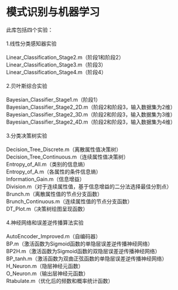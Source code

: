 # 模式识别与机器学习
此库包括四个实验：<br/>
<br/>
1.线性分类感知器实验<br/>
<br/>
Linear_Classification_Stage2.m（阶段1和阶段2）<br/>
Linear_Classification_Stage3.m（阶段3）<br/>
Linear_Classification_Stage4.m（阶段4）<br/>
<br/>
2.贝叶斯综合实验<br/>
<br/>
Bayesian_Classifier_Stage1.m（阶段1）<br/>
Bayesian_Classifier_Stage2_2D.m（阶段2和阶段3，输入数据集为2维）<br/>
Bayesian_Classifier_Stage2_3D.m（阶段2和阶段3，输入数据集为3维）<br/>
Bayesian_Classifier_Stage2_4D.m（阶段2和阶段3，输入数据集为4维）<br/>
<br/>
3.分类决策树实验<br/>
<br/>
Decision_Tree_Discrete.m（离散属性值决策树）<br/>
Decision_Tree_Continuous.m（连续属性值决策树）<br/>
Entropy_of_All.m（类别的信息熵）<br/>
Entropy_of_A.m（各属性的条件信息熵）<br/>
Information_Gain.m（信息增益）<br/>
Division.m（对于连续属性值，基于信息增益的二分法选择最佳分割点）<br/>
Brunch.m（离散属性值的节点分支函数）<br/>
Brunch_Continuous.m（连续属性值的节点分支函数）<br/>
DT_Plot.m（决策树绘图呈现函数）<br/>
<br/>
4.神经网络和误差逆传播算法实验<br/>
<br/>
AutoEncoder_Improved.m（自编码器）<br/>
BP.m（激活函数为Sigmoid函数的单隐层误差逆传播神经网络）<br/>
BP2H.m（激活函数为Sigmoid函数的双隐层误差逆传播神经网络）<br/>
BP_tanh.m（激活函数为双曲正弦函数的单隐层误差逆传播神经网络）<br/>
H_Neuron.m（隐层神经元函数）<br/>
O_Neuron.m（输出层神经元函数）<br/>
Rtabulate.m（优化后的频数和概率统计函数）<br/>
